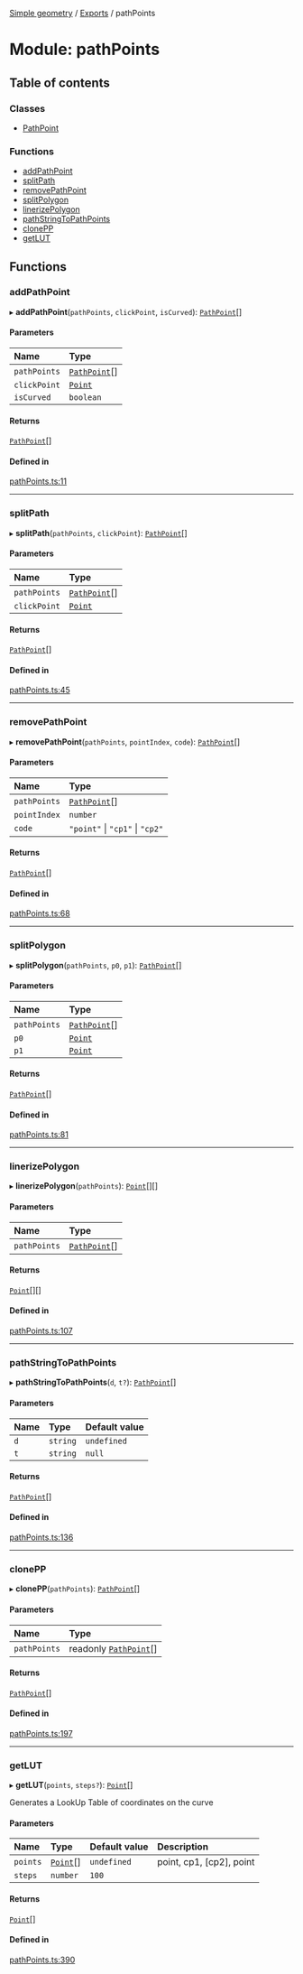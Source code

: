[Simple geometry](../README.md) / [Exports](../modules.md) / pathPoints

# Module: pathPoints

## Table of contents

### Classes

- [PathPoint](../classes/pathPoints.PathPoint.md)

### Functions

- [addPathPoint](pathPoints.md#addpathpoint)
- [splitPath](pathPoints.md#splitpath)
- [removePathPoint](pathPoints.md#removepathpoint)
- [splitPolygon](pathPoints.md#splitpolygon)
- [linerizePolygon](pathPoints.md#linerizepolygon)
- [pathStringToPathPoints](pathPoints.md#pathstringtopathpoints)
- [clonePP](pathPoints.md#clonepp)
- [getLUT](pathPoints.md#getlut)

## Functions

### addPathPoint

▸ **addPathPoint**(`pathPoints`, `clickPoint`, `isCurved`): [`PathPoint`](../classes/pathPoints.PathPoint.md)[]

#### Parameters

| Name | Type |
| :------ | :------ |
| `pathPoints` | [`PathPoint`](../classes/pathPoints.PathPoint.md)[] |
| `clickPoint` | [`Point`](../classes/points.Point.md) |
| `isCurved` | `boolean` |

#### Returns

[`PathPoint`](../classes/pathPoints.PathPoint.md)[]

#### Defined in

[pathPoints.ts:11](https://github.com/RodionNikolaev/simple-geometry/blob/670e0f4/src/pathPoints.ts#L11)

___

### splitPath

▸ **splitPath**(`pathPoints`, `clickPoint`): [`PathPoint`](../classes/pathPoints.PathPoint.md)[]

#### Parameters

| Name | Type |
| :------ | :------ |
| `pathPoints` | [`PathPoint`](../classes/pathPoints.PathPoint.md)[] |
| `clickPoint` | [`Point`](../classes/points.Point.md) |

#### Returns

[`PathPoint`](../classes/pathPoints.PathPoint.md)[]

#### Defined in

[pathPoints.ts:45](https://github.com/RodionNikolaev/simple-geometry/blob/670e0f4/src/pathPoints.ts#L45)

___

### removePathPoint

▸ **removePathPoint**(`pathPoints`, `pointIndex`, `code`): [`PathPoint`](../classes/pathPoints.PathPoint.md)[]

#### Parameters

| Name | Type |
| :------ | :------ |
| `pathPoints` | [`PathPoint`](../classes/pathPoints.PathPoint.md)[] |
| `pointIndex` | `number` |
| `code` | ``"point"`` \| ``"cp1"`` \| ``"cp2"`` |

#### Returns

[`PathPoint`](../classes/pathPoints.PathPoint.md)[]

#### Defined in

[pathPoints.ts:68](https://github.com/RodionNikolaev/simple-geometry/blob/670e0f4/src/pathPoints.ts#L68)

___

### splitPolygon

▸ **splitPolygon**(`pathPoints`, `p0`, `p1`): [`PathPoint`](../classes/pathPoints.PathPoint.md)[]

#### Parameters

| Name | Type |
| :------ | :------ |
| `pathPoints` | [`PathPoint`](../classes/pathPoints.PathPoint.md)[] |
| `p0` | [`Point`](../classes/points.Point.md) |
| `p1` | [`Point`](../classes/points.Point.md) |

#### Returns

[`PathPoint`](../classes/pathPoints.PathPoint.md)[]

#### Defined in

[pathPoints.ts:81](https://github.com/RodionNikolaev/simple-geometry/blob/670e0f4/src/pathPoints.ts#L81)

___

### linerizePolygon

▸ **linerizePolygon**(`pathPoints`): [`Point`](../classes/points.Point.md)[][]

#### Parameters

| Name | Type |
| :------ | :------ |
| `pathPoints` | [`PathPoint`](../classes/pathPoints.PathPoint.md)[] |

#### Returns

[`Point`](../classes/points.Point.md)[][]

#### Defined in

[pathPoints.ts:107](https://github.com/RodionNikolaev/simple-geometry/blob/670e0f4/src/pathPoints.ts#L107)

___

### pathStringToPathPoints

▸ **pathStringToPathPoints**(`d`, `t?`): [`PathPoint`](../classes/pathPoints.PathPoint.md)[]

#### Parameters

| Name | Type | Default value |
| :------ | :------ | :------ |
| `d` | `string` | `undefined` |
| `t` | `string` | `null` |

#### Returns

[`PathPoint`](../classes/pathPoints.PathPoint.md)[]

#### Defined in

[pathPoints.ts:136](https://github.com/RodionNikolaev/simple-geometry/blob/670e0f4/src/pathPoints.ts#L136)

___

### clonePP

▸ **clonePP**(`pathPoints`): [`PathPoint`](../classes/pathPoints.PathPoint.md)[]

#### Parameters

| Name | Type |
| :------ | :------ |
| `pathPoints` | readonly [`PathPoint`](../classes/pathPoints.PathPoint.md)[] |

#### Returns

[`PathPoint`](../classes/pathPoints.PathPoint.md)[]

#### Defined in

[pathPoints.ts:197](https://github.com/RodionNikolaev/simple-geometry/blob/670e0f4/src/pathPoints.ts#L197)

___

### getLUT

▸ **getLUT**(`points`, `steps?`): [`Point`](../classes/points.Point.md)[]

Generates a LookUp Table of coordinates on the curve

#### Parameters

| Name | Type | Default value | Description |
| :------ | :------ | :------ | :------ |
| `points` | [`Point`](../classes/points.Point.md)[] | `undefined` | point, cp1, [cp2], point |
| `steps` | `number` | `100` |  |

#### Returns

[`Point`](../classes/points.Point.md)[]

#### Defined in

[pathPoints.ts:390](https://github.com/RodionNikolaev/simple-geometry/blob/670e0f4/src/pathPoints.ts#L390)
